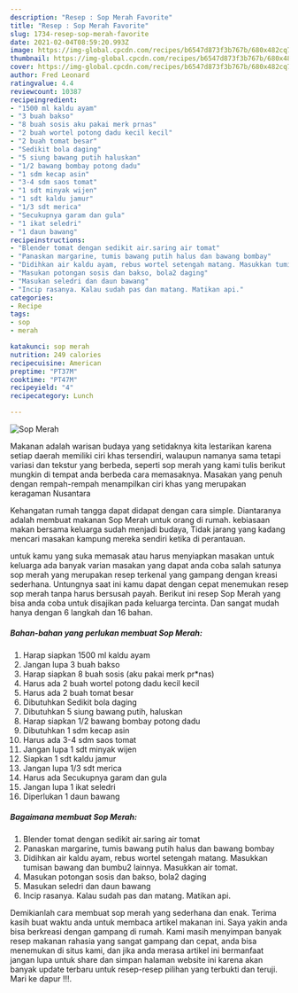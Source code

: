 ```yaml
---
description: "Resep : Sop Merah Favorite"
title: "Resep : Sop Merah Favorite"
slug: 1734-resep-sop-merah-favorite
date: 2021-02-04T08:59:20.993Z
image: https://img-global.cpcdn.com/recipes/b6547d873f3b767b/680x482cq70/sop-merah-foto-resep-utama.jpg
thumbnail: https://img-global.cpcdn.com/recipes/b6547d873f3b767b/680x482cq70/sop-merah-foto-resep-utama.jpg
cover: https://img-global.cpcdn.com/recipes/b6547d873f3b767b/680x482cq70/sop-merah-foto-resep-utama.jpg
author: Fred Leonard
ratingvalue: 4.4
reviewcount: 10387
recipeingredient:
- "1500 ml kaldu ayam"
- "3 buah bakso"
- "8 buah sosis aku pakai merk prnas"
- "2 buah wortel potong dadu kecil kecil"
- "2 buah tomat besar"
- "Sedikit bola daging"
- "5 siung bawang putih haluskan"
- "1/2 bawang bombay potong dadu"
- "1 sdm kecap asin"
- "3-4 sdm saos tomat"
- "1 sdt minyak wijen"
- "1 sdt kaldu jamur"
- "1/3 sdt merica"
- "Secukupnya garam dan gula"
- "1 ikat seledri"
- "1 daun bawang"
recipeinstructions:
- "Blender tomat dengan sedikit air.saring air tomat"
- "Panaskan margarine, tumis bawang putih halus dan bawang bombay"
- "Didihkan air kaldu ayam, rebus wortel setengah matang. Masukkan tumisan bawang dan bumbu2 lainnya. Masukkan air tomat."
- "Masukan potongan sosis dan bakso, bola2 daging"
- "Masukan seledri dan daun bawang"
- "Incip rasanya. Kalau sudah pas dan matang. Matikan api."
categories:
- Recipe
tags:
- sop
- merah

katakunci: sop merah 
nutrition: 249 calories
recipecuisine: American
preptime: "PT37M"
cooktime: "PT47M"
recipeyield: "4"
recipecategory: Lunch

---
```



![Sop Merah](https://img-global.cpcdn.com/recipes/b6547d873f3b767b/680x482cq70/sop-merah-foto-resep-utama.jpg)

Makanan adalah warisan budaya yang setidaknya kita lestarikan karena setiap daerah memiliki ciri khas tersendiri, walaupun namanya sama tetapi variasi dan tekstur yang berbeda, seperti sop merah yang kami tulis berikut mungkin di tempat anda berbeda cara memasaknya. Masakan yang penuh dengan rempah-rempah menampilkan ciri khas yang merupakan keragaman Nusantara



Kehangatan rumah tangga dapat didapat dengan cara simple. Diantaranya adalah membuat makanan Sop Merah untuk orang di rumah. kebiasaan makan bersama keluarga sudah menjadi budaya, Tidak jarang yang kadang mencari masakan kampung mereka sendiri ketika di perantauan.

untuk kamu yang suka memasak atau harus menyiapkan masakan untuk keluarga ada banyak varian masakan yang dapat anda coba salah satunya sop merah yang merupakan resep terkenal yang gampang dengan kreasi sederhana. Untungnya saat ini kamu dapat dengan cepat menemukan resep sop merah tanpa harus bersusah payah.
Berikut ini resep Sop Merah yang bisa anda coba untuk disajikan pada keluarga tercinta. Dan sangat mudah hanya dengan 6 langkah dan 16 bahan.


<!--inarticleads1-->

##### Bahan-bahan yang perlukan membuat Sop Merah:

1. Harap siapkan 1500 ml kaldu ayam
1. Jangan lupa 3 buah bakso
1. Harap siapkan 8 buah sosis (aku pakai merk pr*nas)
1. Harus ada 2 buah wortel potong dadu kecil kecil
1. Harus ada 2 buah tomat besar
1. Dibutuhkan Sedikit bola daging
1. Dibutuhkan 5 siung bawang putih, haluskan
1. Harap siapkan 1/2 bawang bombay potong dadu
1. Dibutuhkan 1 sdm kecap asin
1. Harus ada 3-4 sdm saos tomat
1. Jangan lupa 1 sdt minyak wijen
1. Siapkan 1 sdt kaldu jamur
1. Jangan lupa 1/3 sdt merica
1. Harus ada Secukupnya garam dan gula
1. Jangan lupa 1 ikat seledri
1. Diperlukan 1 daun bawang




<!--inarticleads2-->

##### Bagaimana membuat  Sop Merah:

1. Blender tomat dengan sedikit air.saring air tomat
1. Panaskan margarine, tumis bawang putih halus dan bawang bombay
1. Didihkan air kaldu ayam, rebus wortel setengah matang. Masukkan tumisan bawang dan bumbu2 lainnya. Masukkan air tomat.
1. Masukan potongan sosis dan bakso, bola2 daging
1. Masukan seledri dan daun bawang
1. Incip rasanya. Kalau sudah pas dan matang. Matikan api.




Demikianlah cara membuat sop merah yang sederhana dan enak. Terima kasih buat waktu anda untuk membaca artikel makanan ini. Saya yakin anda bisa berkreasi dengan gampang di rumah. Kami masih menyimpan banyak resep makanan rahasia yang sangat gampang dan cepat, anda bisa menemukan di situs kami, dan jika anda merasa artikel ini bermanfaat jangan lupa untuk share dan simpan halaman website ini karena akan banyak update terbaru untuk resep-resep pilihan yang terbukti dan teruji. Mari ke dapur !!!. 
